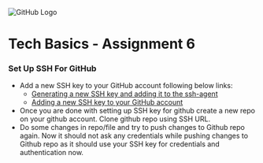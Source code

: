 ![GitHub Logo](https://s3.ap-south-1.amazonaws.com/greyatom-social/logo.png)

# Tech Basics - Assignment 6

### Set Up SSH For GitHub

* Add a new SSH key to your GitHub account following below links:
  - [Generating a new SSH key and adding it to the ssh-agent](https://help.github.com/articles/generating-a-new-ssh-key-and-adding-it-to-the-ssh-agent/)
  - [Adding a new SSH key to your GitHub account](https://help.github.com/articles/adding-a-new-ssh-key-to-your-github-account/)
* Once you are done with setting up SSH key for github create a new repo on your github account. Clone github repo using SSH URL.
* Do some changes in repo/file and try to push changes to Github repo again. Now it should not ask any credentials while pushing changes to Github repo as it should use your SSH key for credentials and authentication now.
